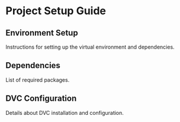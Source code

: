 # Project Setup Guide

## Environment Setup

Instructions for setting up the virtual environment and dependencies.

## Dependencies

List of required packages.

## DVC Configuration

Details about DVC installation and configuration.